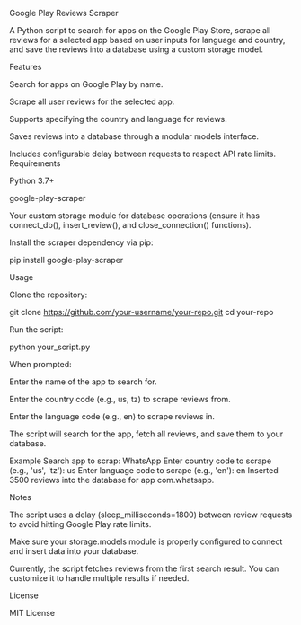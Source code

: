 Google Play Reviews Scraper

A Python script to search for apps on the Google Play Store, scrape all reviews for a selected app based on user inputs for language and country, and save the reviews into a database using a custom storage model.

Features

Search for apps on Google Play by name.

Scrape all user reviews for the selected app.

Supports specifying the country and language for reviews.

Saves reviews into a database through a modular models interface.

Includes configurable delay between requests to respect API rate limits.
Requirements

Python 3.7+

google-play-scraper

Your custom storage module for database operations (ensure it has connect_db(), insert_review(), and close_connection() functions).

Install the scraper dependency via pip:

pip install google-play-scraper

Usage

Clone the repository:

git clone https://github.com/your-username/your-repo.git
cd your-repo


Run the script:

python your_script.py


When prompted:

Enter the name of the app to search for.

Enter the country code (e.g., us, tz) to scrape reviews from.

Enter the language code (e.g., en) to scrape reviews in.

The script will search for the app, fetch all reviews, and save them to your database.

Example
Search app to scrap: WhatsApp
Enter country code to scrape (e.g., 'us', 'tz'): us
Enter language code to scrape (e.g., 'en'): en
Inserted 3500 reviews into the database for app com.whatsapp.

Notes

The script uses a delay (sleep_milliseconds=1800) between review requests to avoid hitting Google Play rate limits.

Make sure your storage.models module is properly configured to connect and insert data into your database.

Currently, the script fetches reviews from the first search result. You can customize it to handle multiple results if needed.

License

MIT License
